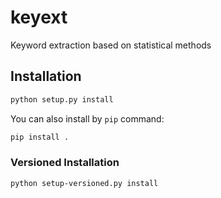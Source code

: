 # keyext

Keyword extraction based on statistical methods

## Installation

```sh
python setup.py install
```

You can also install by `pip` command:

```sh
pip install .
```

### Versioned Installation

```sh
python setup-versioned.py install
```
